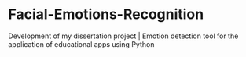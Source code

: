 # Facial-Emotions-Recognition
Development of my dissertation project | Emotion detection tool for the application of educational apps using Python

